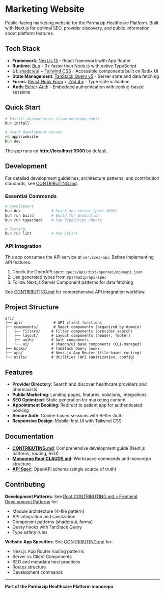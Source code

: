 # Marketing Website

Public-facing marketing website for the Parmazip Healthcare Platform. Built with Next.js for optimal SEO, provider discovery, and public information about platform features.

## Tech Stack

- **Framework**: [Next.js 15](https://nextjs.org) - React framework with App Router
- **Runtime**: [Bun](https://bun.sh) - 3× faster than Node.js with native TypeScript
- **UI**: [shadcn/ui](https://ui.shadcn.com) + [Tailwind CSS](https://tailwindcss.com) - Accessible components built on Radix UI
- **State Management**: [TanStack Query v5](https://tanstack.com/query) - Server state and data fetching
- **Forms**: [React Hook Form](https://react-hook-form.com) + [Zod 4.x](https://zod.dev) - Type-safe validation
- **Auth**: [Better-Auth](https://better-auth.com) - Embedded authentication with cookie-based sessions

## Quick Start

```bash
# Install dependencies (from monorepo root)
bun install

# Start development server
cd apps/website
bun dev
```

The app runs on **http://localhost:3000** by default.

## Development

For detailed development guidelines, architecture patterns, and contribution standards, see [CONTRIBUTING.md](./CONTRIBUTING.md).

### Essential Commands

```bash
# Development
bun dev              # Start dev server (port 3000)
bun run build        # Build for production
bun run typecheck    # Run TypeScript checks

# Testing
bun run lint         # Run ESLint
```

### API Integration

This app consumes the API service at `services/api`. Before implementing API features:

1. Check the OpenAPI spec: `specs/api/dist/openapi/openapi.json`
2. Use generated types from `@parmazip/api-spec`
3. Follow Next.js Server Component patterns for data fetching

See [CONTRIBUTING.md](./CONTRIBUTING.md) for comprehensive API integration workflow.

## Project Structure

```
src/
├── api/              # API client functions
├── components/       # React components (organized by domain)
│   ├── filters/     # Filter components (provider search)
│   ├── layout/      # Layout components (header, footer)
│   ├── auth/        # Auth components
│   └── ui/          # shadcn/ui base components (CLI-managed)
├── hooks/           # TanStack Query hooks
├── app/             # Next.js App Router (file-based routing)
└── utils/           # Utilities (API sanitization, config)
```

## Features

- **Provider Directory**: Search and discover healthcare providers and pharmacists
- **Public Marketing**: Landing pages, features, solutions, integrations
- **SEO Optimized**: Static generation for marketing content
- **Appointment Booking**: Redirect to patient app for authenticated booking
- **Secure Auth**: Cookie-based sessions with Better-Auth
- **Responsive Design**: Mobile-first UI with Tailwind CSS

## Documentation

- **[CONTRIBUTING.md](./CONTRIBUTING.md)**: Comprehensive development guide (Next.js patterns, routing, SEO)
- **[Monorepo Root CLAUDE.md](../../CLAUDE.md)**: Workspace commands and monorepo structure
- **[API Spec](../../specs/api/dist/openapi/openapi.json)**: OpenAPI schema (single source of truth)

## Contributing

**Development Patterns**: See [Root CONTRIBUTING.md > Frontend Development Patterns](../../CONTRIBUTING.md#frontend-development-patterns) for:
- Module architecture (4-file pattern)
- API integration and sanitization
- Component patterns (shadcn/ui, forms)
- Query hooks with TanStack Query
- Type safety rules

**Website App Specifics**: See [CONTRIBUTING.md](./CONTRIBUTING.md) for:
- Next.js App Router routing patterns
- Server vs Client Components
- SEO and metadata best practices
- Routes structure
- Development commands

---

**Part of the Parmazip Healthcare Platform monorepo**
